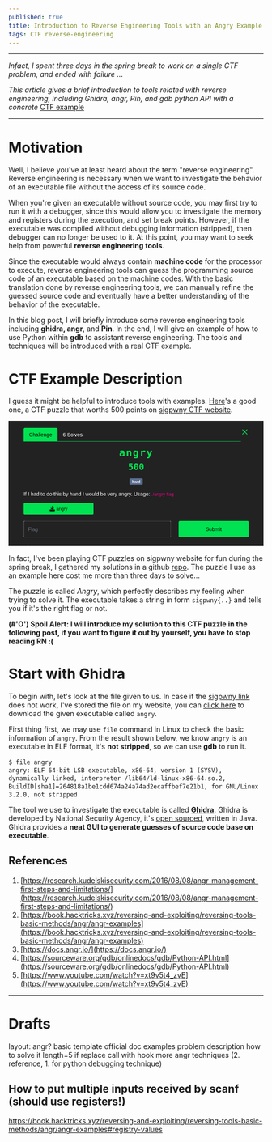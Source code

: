 ```yaml
---
published: true
title: Introduction to Reverse Engineering Tools with an Angry Example
tags: CTF reverse-engineering  
---
```

---
_Infact, I spent three days in the spring break to work on a single CTF problem, and ended with failure ..._

_This article gives a brief introduction to tools related with reverse engineering, including Ghidra, angr, Pin, and gdb python API with a concrete_ [CTF example](https://ctf.sigpwny.com/challenges#Meetings/angry-417)

---
# Motivation
Well, I believe you've at least heard about the term "reverse engineering". Reverse engineering is necessary when we want to investigate the behavior of an executable file without the access of its source code. 

When you're given an executable without source code, you may first try to run it with a debugger, since this would allow you to investigate the memory and registers during the execution, and set break points. However, if the executable was compiled without debugging information (stripped), then debugger can no longer be used to it. At this point, you may want to seek help from powerful **reverse engineering tools**. 

Since the executable would always contain **machine code** for the processor to execute, reverse engineering tools can guess the programming source code of an executable based on the machine codes. With the basic translation done by reverse engineering tools, we can manually refine the guessed source code and eventually have a better understanding of the behavior of the executable. 

In this blog post, I will briefly introduce some reverse engineering tools including **ghidra, angr,** and **Pin**. In the end, I will give an example of how to use Python within **gdb** to assistant reverse engineering. The tools and techniques will be introduced with a real CTF example. 
# CTF Example Description
I guess it might be helpful to introduce tools with examples. [Here](https://ctf.sigpwny.com/challenges#Meetings/angry-417)'s a good one, a CTF puzzle that worths 500 points on [sigpwny CTF website](https://ctf.sigpwny.com/). 

![ctf problem](../images/posts/intro-to-re-tools-with-an-angry-example/ctf-pro.png)

In fact, I've been playing CTF puzzles on sigpwny website for fun during the spring break, I gathered my solutions in a github [repo](https://github.com/silkrow/CTF_sigpwny). The puzzle I use as an example here cost me more than three days to solve... 

The puzzle is called *Angry*, which perfectly describes my feeling when trying to solve it. The executable takes a string in form ```sigpwny{..}``` and tells you if it's the right flag or not. 

**(#'O') Spoil Alert: I will introduce my solution to this CTF puzzle in the following post, if you want to figure it out by yourself, you have to stop reading RN :(**

# Start with Ghidra
To begin with, let's look at the file given to us. In case if the [sigpwny link](https://ctf.sigpwny.com/challenges#Meetings/angry-417) does not work, I've stored the file on my website, you can [click here](../backup_files/posts/intro-to-re-tools-with-an-angry-example/angry) to download the given executable called ```angry```.

First thing first, we may use ```file``` command in Linux to check the basic information of ```angry```. From the result shown below, we know ```angry``` is an executable in ELF format, it's **not stripped**, so we can use **gdb** to run it. 

	$ file angry
	angry: ELF 64-bit LSB executable, x86-64, version 1 (SYSV), dynamically linked, interpreter /lib64/ld-linux-x86-64.so.2, BuildID[sha1]=264818a1be1cdd674a24a74ad2ecaffbef7e21b1, for GNU/Linux 3.2.0, not stripped	

The tool we use to investigate the executable is called **[Ghidra](https://ghidra-sre.org/)**. Ghidra is developed by National Security Agency, it's [open sourced](https://github.com/NationalSecurityAgency/ghidra), written in Java. Ghidra provides a **neat GUI to generate guesses of source code base on executable**. 


## References
1. [https://research.kudelskisecurity.com/2016/08/08/angr-management-first-steps-and-limitations/](https://research.kudelskisecurity.com/2016/08/08/angr-management-first-steps-and-limitations/)
2. [https://book.hacktricks.xyz/reversing-and-exploiting/reversing-tools-basic-methods/angr/angr-examples](https://book.hacktricks.xyz/reversing-and-exploiting/reversing-tools-basic-methods/angr/angr-examples)
3. [https://docs.angr.io/](https://docs.angr.io/)
4. [https://sourceware.org/gdb/onlinedocs/gdb/Python-API.html](https://sourceware.org/gdb/onlinedocs/gdb/Python-API.html)
5. [https://www.youtube.com/watch?v=xt9v5t4_zvE](https://www.youtube.com/watch?v=xt9v5t4_zvE)


--- 
# Drafts

layout:
	angr? 
	basic template
		official doc examples
	problem description
	how to solve it
		length=5 if replace call with hook 
	more angr techniques (2. reference, 1. for python debugging technique)


## How to put multiple inputs received by scanf (should use registers!)
https://book.hacktricks.xyz/reversing-and-exploiting/reversing-tools-basic-methods/angr/angr-examples#registry-values



